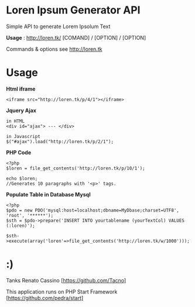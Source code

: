 Loren Ipsum Generator API
========

Simple API to generate Lorem Ipsolum Text

**Usage** : http://loren.tk/ [COMAND] / [OPTION] / [OPTION]

Commands & options see http://loren.tk


Usage
========

**Html iframe**

    <iframe src="http://loren.tk/p/4/1"></iframe>
    
**Jquery Ajax**

    in HTML
    <div id="ajax"> --- </div>

    in Javascript
    $("#ajax").load("http://loren.tk/p/2/1");
    
**PHP Code**

    <?php
    $loren = file_get_contents('http://loren.tk/p/10/1');
    
    echo $loren;
    //Generates 10 paragraphs with '<p>' tags.
 
    
**Populate Table in Database Mysql**
    
    <?php
    $pdo = new PDO('mysql:host=localhost;dbname=MyDbase;charset=UTF8', 'root', '******');
    $sth = $pdo->prepare('INSERT INTO yourtablename (yourTextCol) VALUES (:loren)');
    
    $sth->execute(array('loren'=>file_get_contents('http://loren.tk/w/1000')));
    
    



:)
==

Tanks Renato Cassino [https://github.com/Tacno]

This application runs on PHP Start Framework [https://github.com/pedra/start]
